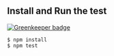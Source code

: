 

## Install and Run the test

[![Greenkeeper badge](https://badges.greenkeeper.io/FredericHeem/algorithm-interview-js.svg)](https://greenkeeper.io/)

    $ npm install
    $ npm test

